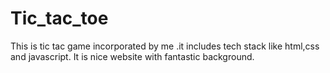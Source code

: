 # Tic_tac_toe
This is tic tac game incorporated by me .it includes tech stack like html,css and javascript. It is nice website with fantastic background.
